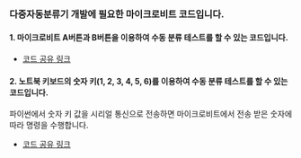 ### 다중자동분류기 개발에 필요한 마이크로비트 코드입니다. 

#### 1. 마이크로비트 A버튼과 B버튼을 이용하여 수동 분류 테스트를 할 수 있는 코드입니다. 
- [코드 공유 링크](https://makecode.microbit.org/_F4oCwHAYmX9K)

#### 2. 노트북 키보드의 숫자 키(1, 2, 3, 4, 5, 6)를 이용하여 수동 분류 테스트를 할 수 있는 코드입니다. 
파이썬에서 숫자 키 값을 시리얼 통신으로 전송하면 마이크로비트에서 전송 받은 숫자에 따라 명령을 수행합니다.
- [코드 공유 링크](https://makecode.microbit.org/_1vbMqDDup7Hx)

